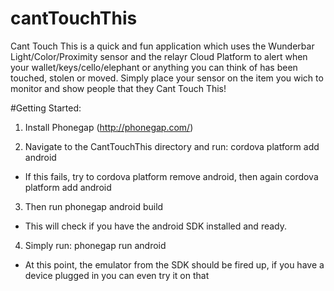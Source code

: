 cantTouchThis
=============

Cant Touch This is a quick and fun application which uses the Wunderbar Light/Color/Proximity sensor and the relayr Cloud Platform to alert when  your wallet/keys/cello/elephant or anything you can think of has been touched, stolen or moved. Simply place your sensor on the item you wich to monitor and show people that they Cant Touch This! 

#Getting Started:
1. Install Phonegap (http://phonegap.com/)

2. Navigate to the CantTouchThis directory and run: cordova platform add android
  * If this fails, try to cordova platform remove android, then again cordova platform add android

3. Then run phonegap android build
  * This will check if you have the android SDK installed and ready.

4. Simply run: phonegap run android
  * At this point, the emulator from the SDK should be fired up, if you have a device plugged in you can even try it on that

